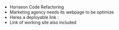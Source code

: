 * Horiseon Code Refactoring
* Marketing agency needs its webpage to be optimize
* Heres a deployable link :
* Link of working site also included
